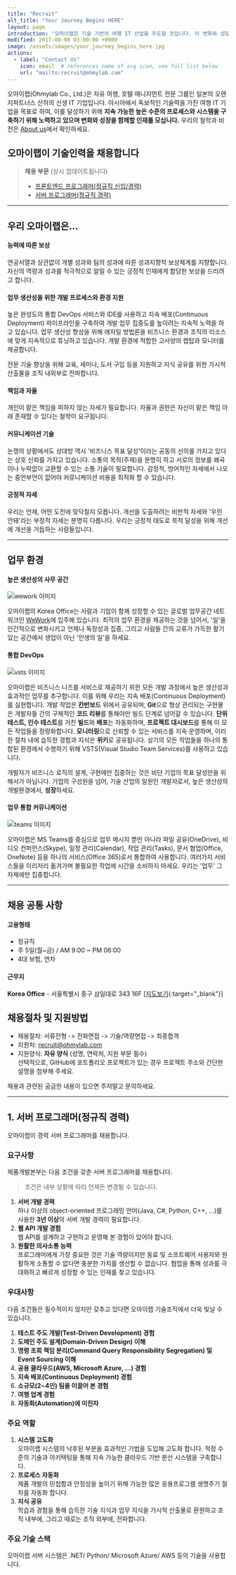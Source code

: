 ```yaml
---
title: "Recruit"
alt_title: "Your Journey Begins HERE"
layout: page
introduction: "오마이랩은 기술 기반의 여행 IT 산업을 주도할 것입니다. 이 변화와 성장을 함께할 인재를 모십니다."
modified: 2017-08-08 03:00:00 +0900
image: /assets/images/your_journey_begins_here.jpg
actions:
  - label: "Contact Us"
    icon: email  # references name of svg icon, see full list below
    url: "mailto:recruit@ohmylab.com"
---
```


오마이랩(Ohmylab Co., Ltd.)은 자유 여행, 호텔 매니지먼트 전문 그룹인 일본의 오렌지파트너스 산하의 신생 IT 기업입니다. 아시아에서 독보적인 기술력을 가진 여행 IT 기업을 목표로 하여, 이를 달성하기 위해 **지속 가능한 높은 수준의 프로세스와 시스템을 구축하기 위해 노력하고 있으며 변화와 성장을 함께할 인재를 모십니다.** 우리의 철학과 비전은 [About us](/about)에서 확인하세요. 

## 오마이랩이 기술인력을 채용합니다

> **채용 부문** (상시 업데이트됩니다)
>
> - [프론트엔드 프로그래머(정규직 신입/경력)](#front-end-programmer)
> - [서버 프로그래머(정규직 경력)](#server-programmer)

---

## 우리 오마이랩은...

#### 능력에 따른 보상
연공서열과 상관없이 개별 성과와 팀의 성과에 따른 성과지향적 보상체계를 지향합니다. 자신의 역량과 성과를 적극적으로 알릴 수 있는 긍정적 인재에게 합당한 보상을 드리려고 합니다.

#### 업무 생산성을 위한 개발 프로세스와 환경 지원
높은 완성도의 통합 DevOps 서비스와 IDE를 사용하고 지속 배포(Continuous Deployment) 파이프라인을 구축하여 개발 업무 집중도를 높이려는 지속적 노력을 하고 있습니다. 업무 생산성 향상을 위해 애자일 방법론을 비즈니스 환경과 조직의 리소스에 맞게 지속적으로 튜닝하고 있습니다. 개발 환경에 적합한 고사양의 랩탑과 모니터를 제공합니다.

전문 기술 향상을 위해 교육, 세미나, 도서 구입 등을 지원하고 지식 공유를 위한 가시적 산출물을 조직 내외부로 전파합니다.

#### 책임과 자율
개인이 맡은 책임을 피하지 않는 자세가 필요합니다. 자율과 권한은 자신이 맡은 책임 아래 존재할 수 있다는 철학이 요구됩니다.

#### 커뮤니케이션 기술
논쟁의 상황에서도 상대방 역시 '비즈니스 목표 달성'이라는 공동의 선의를 가지고 있다는 상호 신뢰를 가지고 있습니다. 소통의 목적(주제)을 분명히 하고 서로의 정보를 왜곡이나 누락없이 교환할 수 있는 소통 기술이 필요합니다. 감정적, 방어적인 자세에서 나오는 중언부언이 없어야 커뮤니케이션 비용을 최적화 할 수 있습니다.

#### 긍정적 자세
우리는 언제, 어떤 도전에 맞닥칠지 모릅니다. 개선을 도출하려는 비판적 자세와 '우린 안돼'라는 부정적 자세는 분명히 다릅니다. 우리는 긍정적 태도로 목적 달성을 위해 개선에 개선을 거듭하는 사람들입니다.

---

## 업무 환경

#### 높은 생산성의 사무 공간
![wework 이미지](/assets/images/homepage/recruit-wework.jpg)

오마이랩의 Korea Office는 사람과 기업이 함께 성장할 수 있는 글로벌 업무공간 네트워크인 [WeWork](https://www.wework.com/ko-KR/)에 입주해 있습니다. 최적의 업무 환경을 제공하는 것을 넘어서, '일'을 인간적으로 변화시키고 언제나 독창성과 집중, 그리고 사람들 간의 교류가 가득한 활기 있는 공간에서 생업이 아닌 '인생의 일'을 하세요.

#### 통합 DevOps
![vsts 이미지](/assets/images/homepage/recruit-vsts.png)

오마이랩은 비즈니스 니즈를 서비스로 제공하기 위한 모든 개발 과정에서 높은 생산성과 효과적인 업무를 추구합니다. 이를 위해 우리는 지속 배포(Continuous Deployment)를 실현합니다. 개발 작업은 **칸반보드** 위에서 공유되며, **Git**으로 형상 관리되는 구현물은 개발자들 간의 구체적인 **코드 리뷰**를 통해야만 빌드 단계로 넘어갈 수 있습니다. **단위 테스트, 인수 테스트**를 거친 **빌드**와 **배포**는 자동화하며, **프로젝트 대시보드**를 통해 이 모든 작업들을 정량화합니다. **모니터링**으로 신뢰할 수 있는 서비스를 지속 운영하며, 이러한 절차 내에 습득한 경험과 지식은 **위키**로 공유됩니다. 상기의 모든 작업들을 하나의 통합된 환경에서 수행하기 위해 VSTS(Visual Studio Team Services)를 사용하고 있습니다.

개발자가 비즈니스 로직의 설계, 구현에만 집중하는 것은 비단 기업의 목표 달성만을 위해서가 아닙니다. 기업의 구성원을 넘어, 기술 산업의 일원인 개발자로서, 높은 생산성의 개발환경에서, **성장**하세요.

#### 업무 통합 커뮤니케이션
![teams 이미지](/assets/images/homepage/recruit-teams.jpg)

오마이랩은 MS Teams를 중심으로 업무 메시지 뿐만 아니라 파일 공유(OneDrive), 비디오 컨퍼런스(Skype), 일정 관리(Calendar), 작업 관리(Tasks), 문서 협업(Office, OneNote) 등을 하나의 서비스(Office 365)로서 통합하여 사용합니다. 여러가지 서비스들을 이리저리 옮겨가며 불필요한 작업에 시간을 소비하지 마세요. 우리는 '업무' 그 자체에만 집중합니다.

---

## 채용 공통 사항

#### 고용형태
- 정규직
- 주 5일(월~금) / AM 9:00 ~ PM 06:00
- 4대 보험, 연차

#### 근무지
**Korea Office** - 서울특별시 중구 삼일대로 343 16F [[지도보기](https://goo.gl/maps/pb7unR1iSKr){:target="_blank"}]

## 채용절차 및 지원방법

- 채용절차: 서류전형 -> 전화면접 -> 기술/역량면접 -> 최종합격
- 지원처: [recruit@ohmylab.com](mailto:recruit@ohmylab.com)
- 지원양식: **자유 양식** (성명, 연락처, 지원 부문 필수) <br /> 선택적으로, GitHub에 포트폴리오 프로젝트가 있는 경우 프로젝트 주소와 간단한 설명을 첨부해 주세요.

채용과 관련된 궁금한 내용이 있으면 주저말고 문의하세요.

---

## <span id="server-programmer">1. 서버 프로그래머(정규직 경력)</span>

오마이랩이 경력 서버 프로그래머를 채용합니다.

### 요구사항

제품개발본부는 다음 조건을 갖춘 서버 프로그래머를 채용합니다.

> 조건은 내부 상황에 따라 언제든 변경될 수 있습니다.

1. **서버 개발 경력**<br />하나 이상의 object-oriented 프로그래밍 언어(Java, C#, Python, C++, ...)를 사용한 **3년 이상**의 서버 개발 경력이 필요합니다.
1. **웹 API 개발 경험**<br />웹 API를 설계하고 구현하고 운영해 본 경험이 있어야 합니다.
1. **원활한 의사소통 능력**<br />프로그래머에게 가장 중요한 것은 기술 역량이지만 동료 및 소프트웨어 사용자와 원활하게 소통할 수 없다면 충분한 가치를 생산할 수 없습니다. 협업을 통해 성과를 극대화하고 빠르게 성정할 수 있는 인재를 찾고 있습니다.

### 우대사항

다음 조건들은 필수적이지 않지만 갖추고 있다면 오마이랩 기술조직에서 더욱 빛날 수 있습니다.

1. **테스트 주도 개발(Test-Driven Development) 경험**
1. **도메인 주도 설계(Domain-Driven Design) 이해**
1. **명령 조회 책임 분리(Command Query Responsibility Segregation) 및 Event Sourcing 이해**
1. **공용 클라우드(AWS, Microsoft Azure, ...) 경험**
1. **지속 배포(Continuous Deployment) 경험**
1. **소규모(2~4인) 팀을 이끌어 본 경험**
1. **여행 업계 경험**
1. **자동화(Automation)에 미친자**

### 주요 역할

1. **시스템 고도화**<br />오마이랩 시스템의 낙후된 부분을 효과적인 기법을 도입해 고도화 합니다. 적정 수준의 기술과 아키텍팅을 통해 지속 가능한 클라우드 기반 분산 시스템을 구축합니다.
1. **프로세스 자동화**<br />제품 개발의 민첩함과 안정성을 높이기 위해 가능한 많은 응용프로그램 생명주기 절차를 자동화 합니다.
1. **지식 공유**<br />학습과 경험을 통해 습득한 기술 지식과 업무 지식을 가시적 산출물로 환원하고 조직 내부에, 그리고 때로는 조직 외부에, 전파합니다.

### 주요 기술 스택

오마이랩 서버 시스템은 .NET/ Python/ Microsoft Azure/ AWS 등의 기술을 사용합니다.


